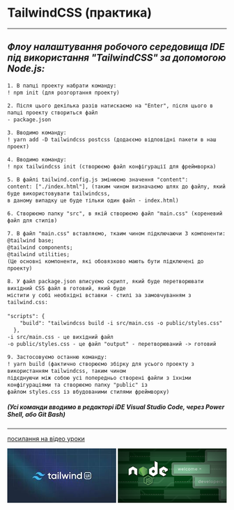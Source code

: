 
# TailwindCSS (практика)

---

## _Флоу налаштування робочого середовища IDE під використання "TailwindCSS" за допомогою Node.js:_

~~~
1. В папці проекту набрати команду:
! npm init (для розгортання проекту)
~~~

~~~
2. Після цього декілька разів натискаємо на "Enter", після цього в папці проекту створиться файл 
- package.json
~~~

~~~
3. Вводимо команду:
! yarn add -D tailwindcss postcss (додаєємо відповідні пакети в наш проект)
~~~

~~~
4. Вводимо команду:
! npx tailwindcss init (створюємо файл конфігурації для фреймворка)
~~~

~~~
5. В файлі tailwind.config.js змінюємо значення "content":
content: ["./index.html"], (таким чином визначаємо шлях до файлу, який буде використовувати tailwindcss,
в даному випадку це буде тільки один файл - index.html)
~~~

~~~
6. Створюємо папку "src", в якій створюємо файл "main.css" (кореневий файл для стилів)
~~~

~~~
7. В файл "main.css" вставляємо, ткаим чином підключаючи 3 компоненти:
@tailwind base;
@tailwind components;
@tailwind utilities;
(Це основні компоненти, які обовязково мають бути підключені до проекту)
~~~

~~~
8. У файл package.json вписуємо скрипт, який буде перетворювати вихідний CSS файл в готовий, який буде 
містити у собі необхідні вставки - стилі за замовчуванням з tailwind.css:

"scripts": {
    "build": "tailwindcss build -i src/main.css -o public/styles.css"
  },
-i src/main.css - це вихідний файл 
-o public/styles.css - це файл "output" - перетворюваний -> готовий
~~~

~~~
9. Застосовуємо останню команду:
! yarn build (фактично створюємо збірку для усього проекту з використанням tailwindcss, таким чином 
підєднуючи між собою усі попередньо створені файли з їхніми конфігураціями та створюємо папку "public" із 
файлом styles.css із вбудованими стилями фреймворку)
~~~
##### (Усі команди вводимо в редакторі iDE Visual Studio Code, через Power Shell, або Git Bash)
---

[посилання на відео уроки](https://www.youtube.com/watch?v=rW38WPa4ekA)

[![посилання на відео уроки](./img/tailwind.jpg)](https://www.youtube.com/watchv=rW38WPa4ekA) [![посилання на відео уроки](./img/nodejs-reference-architecture_1x.png)](https://www.youtube.com/watch?v=xJvAfWinaow&list=PLNkWIWHIRwMFtsaJ4b_wwkJDHKJeuAkP0)

